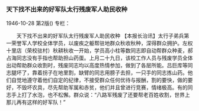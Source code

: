 ### 天下找不出来的好军队太行残废军人助民收种

1946-10-28
第2版()
专栏：

　　天下找不出来的好军队太行残废军人助民收种
    【本报长治讯】太行子弟兵第一荣誉军人学校全体学员，以废疾之躯帮驻地群众秋收秋种，深得群众拥护。左权十里店（荣校驻村）秋耕秋收一开始，学员高小柱等数同志即自动帮群众种麦，郝占海同志没有手指也帮助担山药蛋。上月二十九日，该校工作人员与残废学员全体出动帮助群众收割时，残废同志均以高度热情参加，做到了各层所能。吕巨库等同志腿坏了，靠着拐子在地里割，缺臂的同志用膀子去担，一只手的同志拣山药。他们自觉地遵守着他们自定的纪律，不接受群众任何优待与报酬，割的要快，做的要好，不毁坏农具，尽先帮助军属和赤贫，他们并且曾进行竞赛，情绪极高。有的同志手上打了水泡，也不松懈。群众说：“八路军残废了还要帮老百姓收割，世界上那儿再有这样的好军队！”
